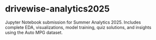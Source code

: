 # drivewise-analytics2025
Jupyter Notebook submission for Summer Analytics 2025. Includes complete EDA, visualizations, model training, quiz solutions, and insights using the Auto MPG dataset.
